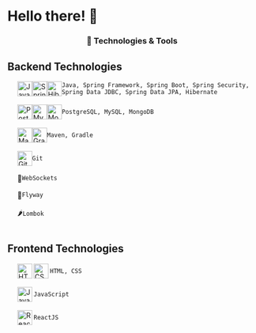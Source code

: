 # Hello there! 👋

<div align="center">
  <h3>🔧 Technologies & Tools</h3>
</div>

## Backend Technologies

<ul style="list-style-type: disc; padding-left: 20px;">
  <li style="display: flex; align-items: center;">
    <img align="center" alt="Java" height="30px" src="https://cdn.jsdelivr.net/gh/devicons/devicon/icons/java/java-original.svg"/>
    <img align="center" alt="Spring Boot, Spring Security" height="30px" src="https://cdn.jsdelivr.net/gh/devicons/devicon@latest/icons/spring/spring-original.svg" />
    <img align="center" alt="Hibernate" height="30px" src="https://cdn.jsdelivr.net/gh/devicons/devicon@latest/icons/hibernate/hibernate-original.svg" />
    <code>Java, Spring Framework, Spring Boot, Spring Security, Spring Data JDBC, Spring Data JPA, Hibernate</code>
  </li>
  <br/>
  <li style="display: flex; align-items: center;">
    <img align="center" alt="PostgreSQL" height="30px" src="https://cdn.jsdelivr.net/gh/devicons/devicon@latest/icons/postgresql/postgresql-original.svg" />
    <img align="center" alt="MySQL" height="30px" src="https://cdn.jsdelivr.net/gh/devicons/devicon@latest/icons/mysql/mysql-original.svg" />
    <img align="center" alt="MongoDB" height="30px" src="https://cdn.jsdelivr.net/gh/devicons/devicon@latest/icons/mongodb/mongodb-original.svg" />
    <code>PostgreSQL, MySQL, MongoDB</code>
  </li>
  <br/>
  <li style="display: flex; align-items: center;">
    <img align="center" alt="Maven" height="30px" src="https://cdn.jsdelivr.net/gh/devicons/devicon@latest/icons/maven/maven-original.svg" />
    <img align="center" alt="Gradle" height="30px" src="https://cdn.jsdelivr.net/gh/devicons/devicon@latest/icons/gradle/gradle-original.svg" />
    <code>Maven, Gradle</code>
  </li>
  <br/>
  <li style="display: flex; align-items: center;">
    <img align="center" alt="Git" height="30px" src="https://cdn.jsdelivr.net/gh/devicons/devicon@latest/icons/git/git-original.svg" />
    <code>Git</code>
  </li>
  <br/>
  <li style="display: flex; align-items: center;">
    💬 <code>WebSockets</code>
  </li>
  <br/>
  <li style="display: flex; align-items: center;">
    🪽 <code>Flyway</code>
  </li>
  <br/>
  <li style="display: flex; align-items: center;">
    🌶️ <code>Lombok</code>
  </li>
  <br/>
</ul>

## Frontend Technologies

<ul style="list-style-type: disc; padding-left: 20px;">
  <li style="display: flex; align-items: center;">
    <img align="left" alt="HTML" width="30px" src="https://cdn.jsdelivr.net/gh/devicons/devicon@latest/icons/html5/html5-original.svg" />
    <img align="left" alt="CSS" width="30px" src="https://cdn.jsdelivr.net/gh/devicons/devicon@latest/icons/css3/css3-original.svg" />
    <code>HTML, CSS</code>
  </li>
  <br/>
  <li style="display: flex; align-items: center;">
    <img align="left" alt="JavaScript" width="30px" src="https://cdn.jsdelivr.net/gh/devicons/devicon@latest/icons/javascript/javascript-original.svg" />
    <code>JavaScript</code>
  </li>
  <br/>
  <li style="display: flex; align-items: center;">
    <img align="left" alt="ReactJS" width="30px" src="https://cdn.jsdelivr.net/gh/devicons/devicon@latest/icons/react/react-original.svg" />
    <code>ReactJS</code>
  </li>
  <br/>
</ul>

